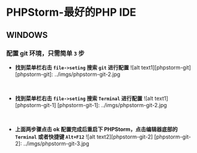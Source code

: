 # PHPStorm-最好的PHP IDE

## WINDOWS

### 配置 git 环境，只需简单 `3` 步
* **找到菜单栏右击 `file->seting` 搜索 `git` 进行配置**
![alt text1][phpstorm-git]
[phpstorm-git]: ../imgs/phpstorm-git-2.jpg
<br />

* **找到菜单栏右击 `file->seting` 搜索 `Terminal` 进行配置**
![alt text1][phpstorm-git-1]
[phpstorm-git-1]: ../imgs/phpstorm-git-2.jpg
<br />

* **上面两步骤点击 ok 配置完成后重启下 PHPStorm，点击编辑器底部的 `Terminal` 或者快捷键 `Alt+F12`**
![alt text2][phpstorm-git-2]
[phpstorm-git-2]: ../imgs/phpstorm-git-3.jpg